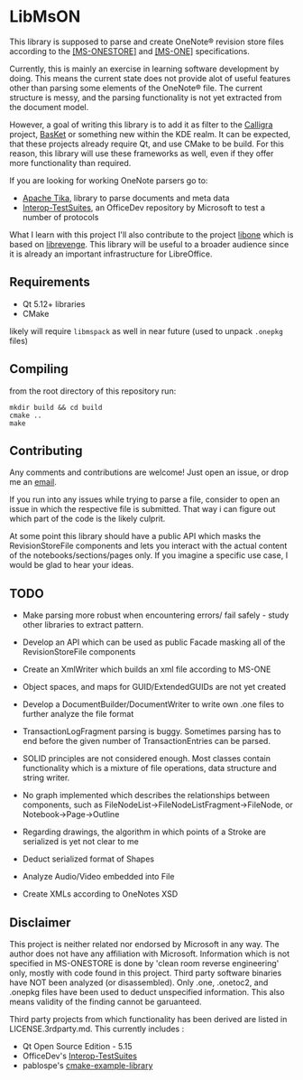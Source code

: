# LibMsON

This library is supposed to parse and create OneNote&reg; revision store files according to the [[MS-ONESTORE]](https://docs.microsoft.com/en-us/openspecs/office_file_formats/ms-onestore/ae670cd2-4b38-4b24-82d1-87cfb2cc3725) and [[MS-ONE]](https://docs.microsoft.com/en-us/openspecs/office_file_formats/ms-one/73d22548-a613-4350-8c23-07d15576be50) specifications. 

Currently, this is mainly an exercise in learning software development by doing. This means the current state does not provide alot of useful features other than parsing some elements of the OneNote&reg;  file. The current structure is messy, and the parsing functionality is not yet extracted from the document model. 

However, a goal of writing this library is to add it as filter to the [Calligra](https://invent.kde.org/office/calligra) project, [BasKet](https://invent.kde.org/utilities/basket) or something new within the KDE realm.
It can be expected, that these projects already require Qt, and use CMake to be build. For this reason, this library will use these frameworks as well, even if they offer more functionality than required.

If you are looking for working OneNote parsers go to:
* [Apache Tika](https://tika.apache.org/), library to parse documents and meta data
* [Interop-TestSuites](https://github.com/OfficeDev/Interop-TestSuites), an OfficeDev repository by Microsoft to test a number of protocols

What I learn with this project I'll also contribute to the project [libone](https://github.com/tshikaboom/libone) which is based on [librevenge](https://sourceforge.net/projects/libwpd/). This library will be useful to a broader audience since it is already an important infrastructure for LibreOffice.



## Requirements

* Qt 5.12+ libraries
* CMake

likely will require `libmspack` as well in near future (used to unpack `.onepkg` files)

## Compiling

from the root directory of this repository run:
```
mkdir build && cd build
cmake ..
make
```

## Contributing
Any comments and contributions are welcome! Just open an issue, or drop me an [email](mailto:libmson@sebastianengel.eu).

If you run into any issues while trying to parse a file, consider to open an issue in which the respective file is submitted. That way i can figure out which part of the code is the likely culprit.


At some point this library should have a public API which masks the RevisionStoreFile components and lets you interact with the actual content of the notebooks/sections/pages only. If you imagine a specific use case, I would be glad to hear your ideas.


## TODO

* Make parsing more robust when encountering errors/ fail safely - study other libraries to extract pattern.
* Develop an API which can be used as public Facade masking all of the RevisionStoreFile components
* Create an XmlWriter which builds an xml file according to MS-ONE
* Object spaces, and maps for GUID/ExtendedGUIDs are not yet created
* Develop a DocumentBuilder/DocumentWriter to write own .one files to further analyze the file format
* TransactionLogFragment parsing is buggy. Sometimes parsing has to end before the given number of TransactionEntries can be parsed.
* SOLID principles are not considered enough. Most classes contain functionality which is a mixture of file operations, data structure and string writer.
* No graph implemented which describes the relationships between components, such as FileNodeList->FileNodeListFragment->FileNode, or Notebook->Page->Outline
* Regarding drawings, the algorithm in which points of a Stroke are serialized is yet not clear to me
* Deduct serialized format of Shapes
* Analyze Audio/Video embedded into File

* Create XMLs according to OneNotes XSD


## Disclaimer

This project is neither related nor endorsed by Microsoft in any way. The author does not have any affiliation with Microsoft. Information which is not specified in MS-ONESTORE is done by 'clean room reverse engineering' only, mostly with code found in this project. Third party software binaries have NOT been analyzed (or disassembled). Only .one, .onetoc2, and .onepkg files have been used to deduct unspecified information. This also means validity of the finding cannot be garuanteed.

Third party projects from which functionality has been derived are listed in LICENSE.3rdparty.md. This currently includes :

* Qt Open Source Edition - 5.15
* OfficeDev's [Interop-TestSuites][1]
* pablospe's [cmake-example-library][2]


[1]: https://github.com/OfficeDev/Interop-TestSuites
[2]: https://github.com/pablospe/cmake-example-library
